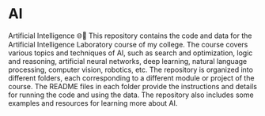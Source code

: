 # AI
Artificial Intelligence 🌐🤖
This repository contains the code and data for the Artificial Intelligence Laboratory course of my college. The course covers various topics and techniques of AI, such as search and optimization, logic and reasoning, artificial neural networks, deep learning, natural language processing, computer vision, robotics, etc. The repository is organized into different folders, each corresponding to a different module or project of the course. The README files in each folder provide the instructions and details for running the code and using the data. The repository also includes some examples and resources for learning more about AI.
 
  
